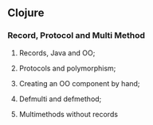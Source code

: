 ## Clojure

### Record, Protocol and Multi Method

1. Records, Java and OO;

2. Protocols and polymorphism;

3. Creating an OO component by hand;

4. Defmulti and defmethod;

5. Multimethods without records
